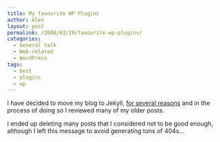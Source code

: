 ```yaml
---
title: My favourite WP Plugins
author: Alex
layout: post
permalink: /2008/03/29/favourite-wp-plugins/
categories:
  - General talk
  - Web-related
  - WordPress
tags:
  - best
  - plugins
  - wp
---
```

 

I have decided to move my blog to Jekyll, [for several reasons](http://carlboettiger.info/2012/05/01/Jekyll-vs-Wordpress.html) and in the process of doing so I reviewed many of my older posts.

I ended up deleting many posts that I considered not to be good enough, although I left this message to avoid generating tons of 404s... 